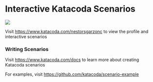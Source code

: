 # Interactive Katacoda Scenarios

[![](http://shields.katacoda.com/katacoda/nestorsgarzonc/count.svg)](https://www.katacoda.com/nestorsgarzonc "Get your profile on Katacoda.com")

Visit https://www.katacoda.com/nestorsgarzonc to view the profile and interactive scenarios

### Writing Scenarios
Visit https://www.katacoda.com/docs to learn more about creating Katacoda scenarios

For examples, visit https://github.com/katacoda/scenario-example
